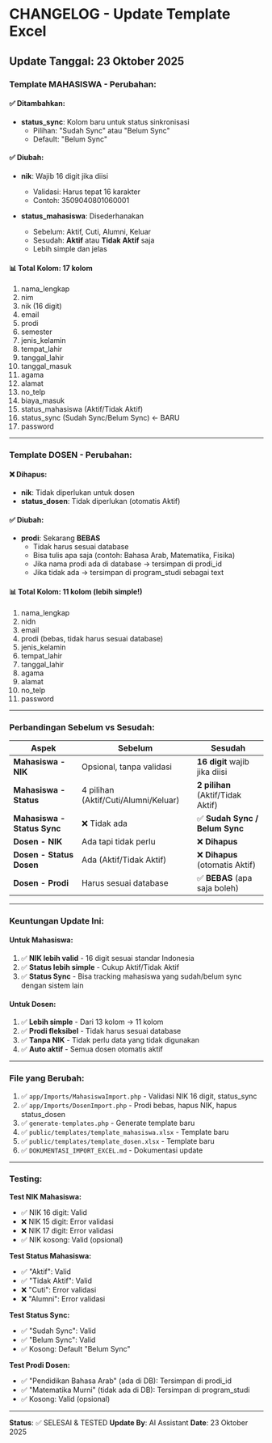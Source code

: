 # CHANGELOG - Update Template Excel

## Update Tanggal: 23 Oktober 2025

### Template MAHASISWA - Perubahan:

#### ✅ Ditambahkan:
- **status_sync**: Kolom baru untuk status sinkronisasi
  - Pilihan: "Sudah Sync" atau "Belum Sync"
  - Default: "Belum Sync"

#### ✅ Diubah:
- **nik**: Wajib 16 digit jika diisi
  - Validasi: Harus tepat 16 karakter
  - Contoh: 3509040801060001

- **status_mahasiswa**: Disederhanakan
  - Sebelum: Aktif, Cuti, Alumni, Keluar
  - Sesudah: **Aktif** atau **Tidak Aktif** saja
  - Lebih simple dan jelas

#### 📊 Total Kolom: 17 kolom
1. nama_lengkap
2. nim
3. nik (16 digit)
4. email
5. prodi
6. semester
7. jenis_kelamin
8. tempat_lahir
9. tanggal_lahir
10. tanggal_masuk
11. agama
12. alamat
13. no_telp
14. biaya_masuk
15. status_mahasiswa (Aktif/Tidak Aktif)
16. status_sync (Sudah Sync/Belum Sync) ← BARU
17. password

---

### Template DOSEN - Perubahan:

#### ❌ Dihapus:
- **nik**: Tidak diperlukan untuk dosen
- **status_dosen**: Tidak diperlukan (otomatis Aktif)

#### ✅ Diubah:
- **prodi**: Sekarang **BEBAS**
  - Tidak harus sesuai database
  - Bisa tulis apa saja (contoh: Bahasa Arab, Matematika, Fisika)
  - Jika nama prodi ada di database → tersimpan di prodi_id
  - Jika tidak ada → tersimpan di program_studi sebagai text

#### 📊 Total Kolom: 11 kolom (lebih simple!)
1. nama_lengkap
2. nidn
3. email
4. prodi (bebas, tidak harus sesuai database)
5. jenis_kelamin
6. tempat_lahir
7. tanggal_lahir
8. agama
9. alamat
10. no_telp
11. password

---

### Perbandingan Sebelum vs Sesudah:

| Aspek | Sebelum | Sesudah |
|-------|---------|---------|
| **Mahasiswa - NIK** | Opsional, tanpa validasi | **16 digit** wajib jika diisi |
| **Mahasiswa - Status** | 4 pilihan (Aktif/Cuti/Alumni/Keluar) | **2 pilihan** (Aktif/Tidak Aktif) |
| **Mahasiswa - Status Sync** | ❌ Tidak ada | ✅ **Sudah Sync / Belum Sync** |
| **Dosen - NIK** | Ada tapi tidak perlu | ❌ **Dihapus** |
| **Dosen - Status Dosen** | Ada (Aktif/Tidak Aktif) | ❌ **Dihapus** (otomatis Aktif) |
| **Dosen - Prodi** | Harus sesuai database | ✅ **BEBAS** (apa saja boleh) |

---

### Keuntungan Update Ini:

#### Untuk Mahasiswa:
1. ✅ **NIK lebih valid** - 16 digit sesuai standar Indonesia
2. ✅ **Status lebih simple** - Cukup Aktif/Tidak Aktif
3. ✅ **Status Sync** - Bisa tracking mahasiswa yang sudah/belum sync dengan sistem lain

#### Untuk Dosen:
1. ✅ **Lebih simple** - Dari 13 kolom → 11 kolom
2. ✅ **Prodi fleksibel** - Tidak harus sesuai database
3. ✅ **Tanpa NIK** - Tidak perlu data yang tidak digunakan
4. ✅ **Auto aktif** - Semua dosen otomatis aktif

---

### File yang Berubah:

1. ✅ `app/Imports/MahasiswaImport.php` - Validasi NIK 16 digit, status_sync
2. ✅ `app/Imports/DosenImport.php` - Prodi bebas, hapus NIK, hapus status_dosen
3. ✅ `generate-templates.php` - Generate template baru
4. ✅ `public/templates/template_mahasiswa.xlsx` - Template baru
5. ✅ `public/templates/template_dosen.xlsx` - Template baru
6. ✅ `DOKUMENTASI_IMPORT_EXCEL.md` - Dokumentasi update

---

### Testing:

**Test NIK Mahasiswa:**
- ✅ NIK 16 digit: Valid
- ❌ NIK 15 digit: Error validasi
- ❌ NIK 17 digit: Error validasi
- ✅ NIK kosong: Valid (opsional)

**Test Status Mahasiswa:**
- ✅ "Aktif": Valid
- ✅ "Tidak Aktif": Valid
- ❌ "Cuti": Error validasi
- ❌ "Alumni": Error validasi

**Test Status Sync:**
- ✅ "Sudah Sync": Valid
- ✅ "Belum Sync": Valid
- ✅ Kosong: Default "Belum Sync"

**Test Prodi Dosen:**
- ✅ "Pendidikan Bahasa Arab" (ada di DB): Tersimpan di prodi_id
- ✅ "Matematika Murni" (tidak ada di DB): Tersimpan di program_studi
- ✅ Kosong: Valid (opsional)

---

**Status**: ✅ SELESAI & TESTED
**Update By**: AI Assistant
**Date**: 23 Oktober 2025
